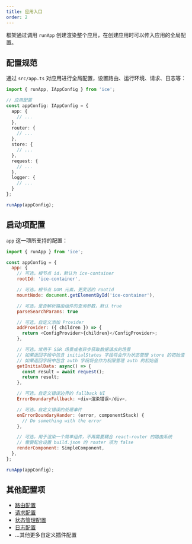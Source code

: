 ```yaml
---
title: 应用入口
order: 2
---
```


框架通过调用 `runApp` 创建渲染整个应用，在创建应用时可以传入应用的全局配置。

## 配置规范

通过 `src/app.ts` 对应用进行全局配置，设置路由、运行环境、请求、日志等：

```ts
import { runApp, IAppConfig } from 'ice';

// 应用配置
const appConfig: IAppConfig = {
  app: {
    // ...
  },
  router: {
    // ...
  },
  store: {
    // ...
  },
  request: {
    // ...
  },
  logger: {
    // ...
  }
};

runApp(appConfig);
```

## 启动项配置

`app` 这一项所支持的配置：

```js
import { runApp } from 'ice';

const appConfig = {
  app: {
    // 可选，根节点 id，默认为 ice-container
    rootId: 'ice-container',

    // 可选，根节点 DOM 元素，更灵活的 rootId
    mountNode: document.getElementById('ice-container'),

    // 可选，是否解析路由组件的查询参数，默认 true
    parseSearchParams: true

    // 可选，自定义添加 Provider
    addProvider: ({ children }) => {
      return <ConfigProvider>{children}</ConfigProvider>;
    },

    // 可选，常用于 SSR 场景或者异步获取数据请求的场景
    // 如果返回字段中包含 initialStates 字段将会作为状态管理 store 的初始值
    // 如果返回字段中包含 auth 字段将会作为权限管理 auth 的初始值
    getInitialData: async() => {
      const result = await request();
      return result;
    },

    // 可选，自定义错误边界的 fallback UI
    ErrorBoundaryFallback: <div>渲染错误</div>,

    // 可选，自定义错误的处理事件
    onErrorBoundaryHander: (error, componentStack) {
      // Do something with the error
    },

    // 可选，用于渲染一个简单组件，不再需要耦合 react-router 的路由系统
    // 需要配合设置 build.json 的 router 项为 false
    renderComponent: SimpleComponent,
  },
};

runApp(appConfig);
```

## 其他配置项

- [路由配置](/docs/guide/basic/router#路由配置)
- [请求配置](/docs/guide/basic/request#请求配置)
- [状态管理配置](/docs/guide/basic/store#配置参数)
- [日志配置](/docs/guide/basic/logger#配置)
- ...其他更多自定义插件配置
